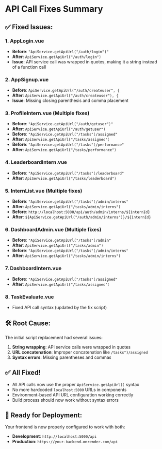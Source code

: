 # API Call Fixes Summary

## ✅ Fixed Issues:

### 1. **AppLogin.vue**
- **Before**: `"ApiService.getApiUrl("/auth/login")"`
- **After**: `ApiService.getApiUrl("/auth/login")`
- **Issue**: API service call was wrapped in quotes, making it a string instead of a function call

### 2. **AppSignup.vue** 
- **Before**: `ApiService.getApiUrl("/auth/createuser", {`
- **After**: `ApiService.getApiUrl("/auth/createuser"), {`
- **Issue**: Missing closing parenthesis and comma placement

### 3. **ProfileIntern.vue** (Multiple fixes)
- **Before**: `"ApiService.getApiUrl("/auth/getuser")"`
- **After**: `ApiService.getApiUrl("/auth/getuser")`
- **Before**: `"ApiService.getApiUrl("/tasks")/assigned"`
- **After**: `ApiService.getApiUrl("/tasks/assigned")`
- **Before**: `"ApiService.getApiUrl("/tasks")/performance"`
- **After**: `ApiService.getApiUrl("/tasks/performance")`

### 4. **LeaderboardIntern.vue**
- **Before**: `"ApiService.getApiUrl("/tasks")/leaderboard"`
- **After**: `ApiService.getApiUrl("/tasks/leaderboard")`

### 5. **InternList.vue** (Multiple fixes)
- **Before**: `"ApiService.getApiUrl("/tasks")/admin/interns"`
- **After**: `ApiService.getApiUrl("/tasks/admin/interns")`
- **Before**: `http://localhost:5000/api/auth/admin/interns/${internId}`
- **After**: `${ApiService.getApiUrl("/auth/admin/interns")}/${internId}`

### 6. **DashboardAdmin.vue** (Multiple fixes)
- **Before**: `"ApiService.getApiUrl("/tasks")/admin"`
- **After**: `ApiService.getApiUrl("/tasks/admin")`
- **Before**: `"ApiService.getApiUrl("/tasks")/admin/interns"`
- **After**: `ApiService.getApiUrl("/tasks/admin/interns")`

### 7. **DashboardIntern.vue**
- **Before**: `"ApiService.getApiUrl("/tasks")/assigned"`
- **After**: `ApiService.getApiUrl("/tasks/assigned")`

### 8. **TaskEvaluate.vue**
- Fixed API call syntax (updated by the fix script)

## 🛠 Root Cause:
The initial script replacement had several issues:
1. **String wrapping**: API service calls were wrapped in quotes
2. **URL concatenation**: Improper concatenation like `/tasks")/assigned`
3. **Syntax errors**: Missing parentheses and commas

## ✅ All Fixed!
- All API calls now use the proper `ApiService.getApiUrl()` syntax
- No more hardcoded `localhost:5000` URLs in components
- Environment-based API URL configuration working correctly
- Build process should now work without syntax errors

## 🚀 Ready for Deployment:
Your frontend is now properly configured to work with both:
- **Development**: `http://localhost:5000/api`
- **Production**: `https://your-backend.onrender.com/api`